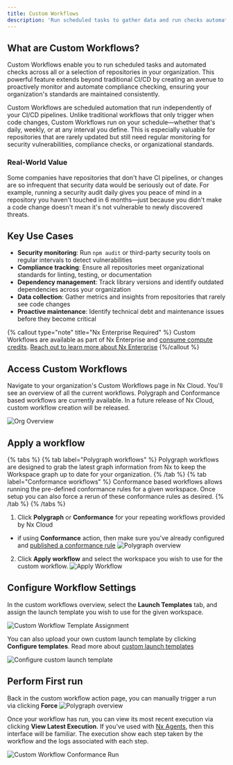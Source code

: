 ```yaml
---
title: Custom Workflows
description: 'Run scheduled tasks to gather data and run checks automatically across your organization with automated data collection and proactive monitoring.'
---
```


## What are Custom Workflows?

Custom Workflows enable you to run scheduled tasks and automated checks across all or a selection of repositories in your organization. This powerful feature extends beyond traditional CI/CD by creating an avenue to proactively monitor and automate compliance checking, ensuring your organization's standards are maintained consistently.

Custom Workflows are scheduled automation that run independently of your CI/CD pipelines. Unlike traditional workflows that only trigger when code changes, Custom Workflows run on your schedule—whether that's daily, weekly, or at any interval you define. This is especially valuable for repositories that are rarely updated but still need regular monitoring for security vulnerabilities, compliance checks, or organizational standards.

### Real-World Value

Some companies have repositories that don't have CI pipelines, or changes are so infrequent that security data would be seriously out of date. For example, running a security audit daily gives you peace of mind in a repository you haven't touched in 6 months—just because you didn't make a code change doesn't mean it's not vulnerable to newly discovered threats.

## Key Use Cases

- **Security monitoring**: Run `npm audit` or third-party security tools on regular intervals to detect vulnerabilities
- **Compliance tracking**: Ensure all repositories meet organizational standards for linting, testing, or documentation
- **Dependency management**: Track library versions and identify outdated dependencies across your organization
- **Data collection**: Gather metrics and insights from repositories that rarely see code changes
- **Proactive maintenance**: Identify technical debt and maintenance issues before they become critical

{% callout type="note" title="Nx Enterprise Required" %}
Custom Workflows are available as part of Nx Enterprise and [consume compute credits](/pricing#resource-classes?utm_source=nx.dev&utm_campaign=polygraph). [Reach out to learn more about Nx Enterprise](/enterprise?utm_source=nx.dev&utm_campaign=polygraph)
{%/callout %}

## Access Custom Workflows

Navigate to your organization's Custom Workflows page in Nx Cloud. You'll see an overview of all the current workflows. Polygraph and Conformance based workflows are currently available. In a future release of Nx Cloud, custom workflow creation will be released.

![Org Overview](/nx-cloud/enterprise/images/org-overview.avif)

## Apply a workflow

{% tabs %}
{% tab label="Polygraph workflows" %}
Polygraph workflows are designed to grab the latest graph information from Nx to keep the Workspace graph up to date for your organization.
{% /tab %}
{% tab label="Conformance workflows" %}
Conformance based workflows allows running the pre-defined conformance rules for a given workspace. Once setup you can also force a rerun of these conformance rules as desired.
{% /tab %}
{% /tabs %}

1. Click **Polygraph** or **Conformance** for your repeating workflows provided by Nx Cloud

- if using **Conformance** action, then make sure you've already configured and [published a conformance rule](/ci/recipes/enterprise/conformance/publish-conformance-rules-to-nx-cloud)
  ![Polygraph overview](/nx-cloud/enterprise/images/org-polygraph-overview.avif)

2. Click **Apply workflow** and select the workspace you wish to use for the custom workflow.
   ![Apply Workflow](/nx-cloud/enterprise/images/apply-workflow.avif)

## Configure Workflow Settings

In the custom workflows overview, select the **Launch Templates** tab, and assign the launch template you wish to use for the given workspace.

![Custom Workflow Template Assignment](/nx-cloud/enterprise/images/custom-workflow-assign-template.avif)

You can also upload your own custom launch template by clicking **Configure templates**. Read more about [custom launch templates](/ci/reference/launch-templates)

![Configure custom launch template](/nx-cloud/enterprise/images/custom-workflow-configure-launch-template.avif)

## Perform First run

Back in the custom workflow action page, you can manually trigger a run via clicking **Force**
![Polygraph overview](/nx-cloud/enterprise/images/org-polygraph-overview.avif)

Once your workflow has run, you can view its most recent execution via clicking **View Latest Execution**. If you've used with [Nx Agents](/ci/features/distribute-task-execution), then this interface will be familiar. The execution show each step taken by the workflow and the logs associated with each step.

![Custom Workflow Conformance Run](/nx-cloud/enterprise/images/custom-workflow-conformance-run.avif)
